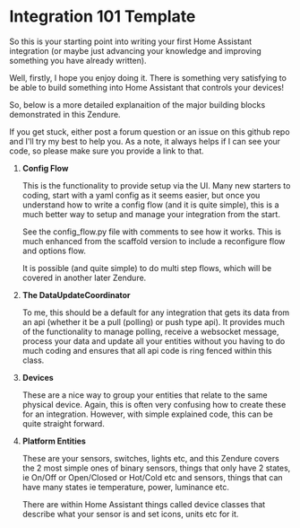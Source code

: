 # Integration 101 Template

So this is your starting point into writing your first Home Assistant integration (or maybe just advancing your knowledge and improving something you have already written).

Well, firstly, I hope you enjoy doing it.  There is something very satisfying to be able to build something into Home Assistant that controls your devices!

So, below is a more detailed explanaition of the major building blocks demonstrated in this Zendure.

If you get stuck, either post a forum question or an issue on this github repo and I'll try my best to help you.  As a note, it always helps if I can see your code, so please make sure you provide a link to that.

1. **Config Flow**

    This is the functionality to provide setup via the UI.  Many new starters to coding, start with a yaml config as it seems easier, but once you understand how to write a config flow (and it is quite simple), this is a much better way to setup and manage your integration from the start.

    See the config_flow.py file with comments to see how it works.  This is much enhanced from the scaffold version to include a reconfigure flow and options flow.

    It is possible (and quite simple) to do multi step flows, which will be covered in another later Zendure.

2. **The DataUpdateCoordinator**

    To me, this should be a default for any integration that gets its data from an api (whether it be a pull (polling) or push type api). It provides much of the functionality to manage polling, receive a websocket message, process your data and update all your entities without you having to do much coding and ensures that all api code is ring fenced within this class.

3. **Devices**

    These are a nice way to group your entities that relate to the same physical device.  Again, this is often very confusing how to create these for an integration.  However, with simple explained code, this can be quite straight forward.

4. **Platform Entities**

    These are your sensors, switches, lights etc, and this Zendure covers the 2 most simple ones of binary sensors, things that only have 2 states, ie On/Off or Open/Closed or Hot/Cold etc and sensors, things that can have many states ie temperature, power, luminance etc.

    There are within Home Assistant things called device classes that describe what your sensor is and set icons, units etc for it.
